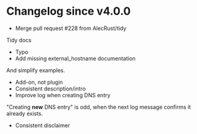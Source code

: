 # Changelog since v4.0.0
- Merge pull request #228 from AlecRust/tidy

Tidy docs 
- Typo 
- Add missing external_hostname documentation

And simplify examples. 
- Add-on, not plugin 
- Consistent description/intro 
- Improve log when creating DNS entry

"Creating **new** DNS entry" is odd, when the next log message confirms it already exists. 
- Consistent disclaimer 
